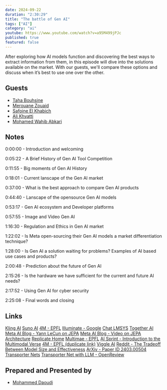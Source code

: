 ```yaml
---
date: 2024-09-22
duration: "2:30:29"
title: "The battle of Gen AI"
tags: ["AI"]
category: "ai"
youtube: https://www.youtube.com/watch?v=a95M499jPJc
published: true
featured: false
---
```


After exploring how AI models function and discovering the best ways to extract information from them, in this episode will dive into the solutions available on the market. With our guests, we'll compare these options and discuss when it’s best to use one over the other.

## Guests

- [Taha Bouhsine](https://twitter.com/Tahabsn)
- [Merouane Zouaid](https://x.com/merouanezouaid)
- [Safoine El Khabich](https://www.linkedin.com/in/safoinme)
- [Ali Khyatti](https://www.linkedin.com/in/khyatti-ali/)
- [Mohamed Wahib Abkari](https://x.com/wahibonae)

## Notes

0:00:00 - Introduction and welcoming

0:05:22 - A Brief History of Gen AI Tool Competition

0:11:55 - Big moments of Gen AI History

0:18:01 - Current lanscape of the Gen AI market

0:37:00 - What is the best approach to compare Gen AI products

0:44:40 - Lanscape of the opensource Gen AI models

0:53:17 - Gen AI ecosystem and Developer platforms

0:57:55 - Image and Video Gen AI

1:16:30 - Regulation and Ethics in Gen AI market

1:22:02 - Is Meta open-sourcing their Gen AI models a market differentiation technique?

1:28:00 - Is Gen AI a solution waiting for problems? Examples of AI based use cases and products?

2:00:48 - Prediction about the future of Gen AI

2:15:26 - Is the hardware we have sufficient for the current and future AI needs?

2:17:52 - Using Gen AI for cyber security

2:25:08 - Final words and closing

## Links

[Kling AI](https://kling.ai)
[Suno AI](https://suno.ai)
[4M - EPFL](https://4m.epfl.ch/)
[Illuminate - Google](https://illuminate.google.com/)
[Chat LMSYS](https://chat.lmsys.org/)
[Together AI](https://www.together.ai/)
[Meta AI Blog - Yann LeCun on JEPA](https://ai.meta.com/blog/yann-lecun-ai-model-i-jepa/)
[Meta AI Blog - Video on JEPA Architecture](https://ai.meta.com/blog/v-jepa-yann-lecun-ai-model-video-joint-embedding-predictive-architecture/)
[Replicate Home](https://replicate.com/home)
[Multimae - EPFL](https://multimae.epfl.ch/)
[AI Sprint - Introduction to the Multimodal Verse](https://blog.mlnomads.com/aisprint-i-intro-to-the-multimodal-verse)
[4M - EPFL (duplicate link)](https://4m.epfl.ch/)
[Viggle AI](https://viggle.ai/home)
[Reddit - The Tradeoff Between Model Size and Effectiveness](https://www.reddit.com/r/LocalLLaMA/comments/16df70w/the_tradeoff_between_model_size_and_effectiveness/)
[ArXiv - Paper ID 2403.00504](https://arxiv.org/abs/2403.00504)
[Transporter Nets](https://transporternets.github.io/)
[Transporter Net with LLM - OpenReview](https://openreview.net/pdf?id=cbVnJa4l2o)

## Prepared and Presented by

- [Mohammed Daoudi](https://www.iduoad.com)
